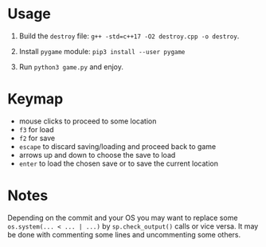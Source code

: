 # Usage

1. Build the `destroy` file: `g++ -std=c++17 -O2 destroy.cpp -o destroy`.

2. Install `pygame` module: `pip3 install --user pygame`

3. Run `python3 game.py` and enjoy.

# Keymap

- mouse clicks to proceed to some location
- `f3` for load
- `f2` for save
- `escape` to discard saving/loading and proceed back to game
- arrows up and down to choose the save to load
- `enter` to load the chosen save or to save the current location

# Notes

Depending on the commit and your OS you may want to replace some `os.system(... < ... | ...)` by `sp.check_output()` calls or vice versa. It may be done with commenting some lines and uncommenting some others.
